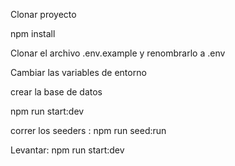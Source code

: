 
Clonar proyecto

npm install

Clonar el archivo .env.example y renombrarlo a .env

Cambiar las variables de entorno

crear la base de datos

npm run start:dev

correr los seeders : npm run seed:run

Levantar: npm run start:dev

